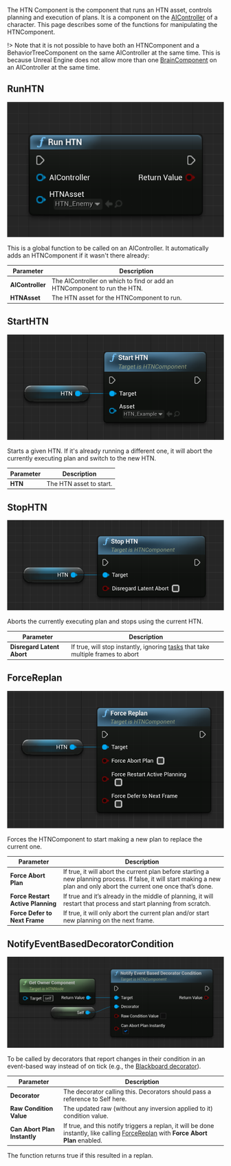 The HTN Component is the component that runs an HTN asset, controls planning and execution of plans. 
It is a component on the [AIController](https://docs.unrealengine.com/en-US/InteractiveExperiences/Framework/Controller/AIController/) of a character. 
This page describes some of the functions for manipulating the HTNComponent.

!> Note that it is not possible to have both an HTNComponent and a BehaviorTreeComponent on the same AIController at the same time. This is because Unreal Engine does not allow more than one [BrainComponent](https://docs.unrealengine.com/en-US/API/Runtime/AIModule/UBrainComponent/) on an AIController at the same time.

## RunHTN

![RunHTN](_media/run_htn.png ':size=400')

This is a global function to be called on an AIController. It automatically adds an HTNComponent if it wasn't there already:

Parameter|Description
---|---
**AIController**|The AIController on which to find or add an HTNComponent to run the HTN.
**HTNAsset**|The HTN asset for the HTNComponent to run. 

## StartHTN

![StartHTN](_media/start_htn.png ':size=400')

Starts a given HTN. If it's already running a different one, it will abort the currently executing plan and switch to the new HTN.

Parameter|Description
---|---
**HTN**|The HTN asset to start.

## StopHTN

![StopHTN](_media/stop_htn.png ':size=400')

Aborts the currently executing plan and stops using the current HTN.

Parameter|Description
---|---
**Disregard Latent Abort**|If true, will stop instantly, ignoring [tasks](task) that take multiple frames to abort

## ForceReplan

![ForceReplan](_media/force_replan.png ':size=400')

Forces the HTNComponent to start making a new plan to replace the current one.

Parameter|Description
---|---
**Force Abort Plan**|If true, it will abort the current plan before starting a new planning process. If false, it will start making a new plan and only abort the current one once that’s done.
**Force Restart Active Planning**|If true and it’s already in the middle of planning, it will restart that process and start planning from scratch.
**Force Defer to Next Frame**|If true, it will only abort the current plan and/or start new planning on the next frame.

## NotifyEventBasedDecoratorCondition

![ForceReplan](_media/notify_event_based_decorator_condition.png ':size=400')

To be called by decorators that report changes in their condition in an event-based way instead of on tick (e.g., the [Blackboard decorator](node-reference?id=blackboard)). 

Parameter|Description
---|---
**Decorator**|The decorator calling this. Decorators should pass a reference to Self here.
**Raw Condition Value**|The updated raw (without any inversion applied to it) condition value.
**Can Abort Plan Instantly**|If true, and this notify triggers a replan, it will be done instantly, like calling [ForceReplan](htn-component?id=forcereplan) with **Force Abort Plan** enabled.

The function returns true if this resulted in a replan.
